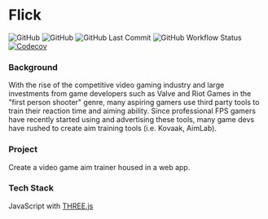 # Flick
![GitHub](https://img.shields.io/github/license/jordanpramos/Flick)
![GitHub](https://readthedocs.org/projects/flick/badge/?version=latest)
![GitHub Last Commit](https://img.shields.io/github/last-commit/jordanpramos/Flick)
![GitHub Workflow Status](https://img.shields.io/github/workflow/status/jordanpramos/Flick/CI)
[![Codecov](https://img.shields.io/codecov/c/github/jordanpramos/Flick)](https://codecov.io/gh/jordanpramos/Flick)

### Background
With the rise of the competitive video gaming industry and large investments from game developers such as Valve and Riot Games in the "first person shooter"
genre, many aspiring gamers use third party tools to train their reaction time and aiming ability. Since professional FPS gamers have recently started using 
and advertising these tools, many game devs have rushed to create aim training tools (i.e. Kovaak, AimLab).

### Project
Create a video game aim trainer housed in a web app.

### Tech Stack
JavaScript with [THREE.js](https://threejs.org/)

